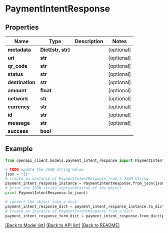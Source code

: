 # PaymentIntentResponse


## Properties
Name | Type | Description | Notes
------------ | ------------- | ------------- | -------------
**metadata** | **Dict[str, str]** |  | [optional] 
**uri** | **str** |  | [optional] 
**qr_code** | **str** |  | [optional] 
**status** | **str** |  | [optional] 
**destination** | **str** |  | [optional] 
**amount** | **float** |  | [optional] 
**network** | **str** |  | [optional] 
**currency** | **str** |  | [optional] 
**id** | **str** |  | [optional] 
**message** | **str** |  | [optional] 
**success** | **bool** |  | 

## Example

```python
from openapi_client.models.payment_intent_response import PaymentIntentResponse

# TODO update the JSON string below
json = "{}"
# create an instance of PaymentIntentResponse from a JSON string
payment_intent_response_instance = PaymentIntentResponse.from_json(json)
# print the JSON string representation of the object
print PaymentIntentResponse.to_json()

# convert the object into a dict
payment_intent_response_dict = payment_intent_response_instance.to_dict()
# create an instance of PaymentIntentResponse from a dict
payment_intent_response_form_dict = payment_intent_response.from_dict(payment_intent_response_dict)
```
[[Back to Model list]](../README.md#documentation-for-models) [[Back to API list]](../README.md#documentation-for-api-endpoints) [[Back to README]](../README.md)



